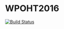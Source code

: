# WPOHT2016

[![Build Status](https://travis-ci.org/makeus/WPOHT2016.svg?branch=master)](https://travis-ci.org/makeus/WPOHT2016)
